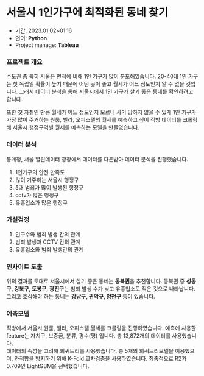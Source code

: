 # 서울시 1인가구에 최적화된 동네 찾기
- 기간: 2023.01.02~01.16
- 언어: **Python**
- Project manage: **Tableau**

### 프로젝트 개요

수도권 중 특히 서울은 면적에 비해 1인 가구가 많이 분포해있습니다. 20-40대 1인 가구는 첫 독립일 확률이 높기 때문에 어떤 곳이 좋고 월세가 어느 정도인지 알 수 없을 것입니다. 그래서 데이터 분석을 통해 서울시에서 1인 가구가 살기 좋은 동네를 확인하려고 합니다. 

또한  첫 자취인 만큼 월세가 어느 정도인지 모르니 사기 당하지 않을 수 있게 1인 가구가 가장 많이 주거하는 원룸, 빌라, 오피스텔의 월세를 예측하고 싶어 직방 데이터를 크롤링해 서울시 행정구역별 월세를 예측하는 모델을 만들었습니다.

### 데이터 분석

통계청, 서울 열린데이터 광장에서 데이터를 다운받아 데이터 분석을 진행했습니다. 

1. 1인가구의 안전 만족도
2. 많이 거주하는 서울시 행정구
3. 5대 범죄가 많이 발생된 행정구
4. cctv가 많은 행정구
5. 유흥업소가 많은 행정구

### 가설검정

1. 인구수와 범죄 발생 간의 관계
2. 범죄 발생과 CCTV 간의 관계
3. 유흥업소와 범죄 발생간의 관계

### 인사이트 도출

위의 결과를  토대로 서울시에서 살기 좋은 동네는 **동북권**을 추천합니다. 동북권 중 **성동구, 강북구, 도봉구, 광진구**는 범죄 발생 수가 낮고 유흥업소도 적은 것으로 나타납니다.
그리고 조심해야 하는 동네는 **강남구, 관악구, 양천구** 등이 있습니다.

### 예측모델

직방에서 서울시 원룸, 빌라, 오피스텔 월세를 크롤링을 진행하였습니다. 
예측에 사용할 feature는 자치구, 보증금, 분류, 평수(평) 입니다. 총 13,872개의 데이터를 사용했습니다.<br> 
데이터의 속성을 고려해 회귀트리를 사용했습니다. 총 5개의 회귀트리모델을 이용했으며, 과적합을 방지하기 위해 K-Fold 교차검증을 사용하였습니다. 최종적으로 R2가 0.709인 LightGBM을 선택했습니다.

